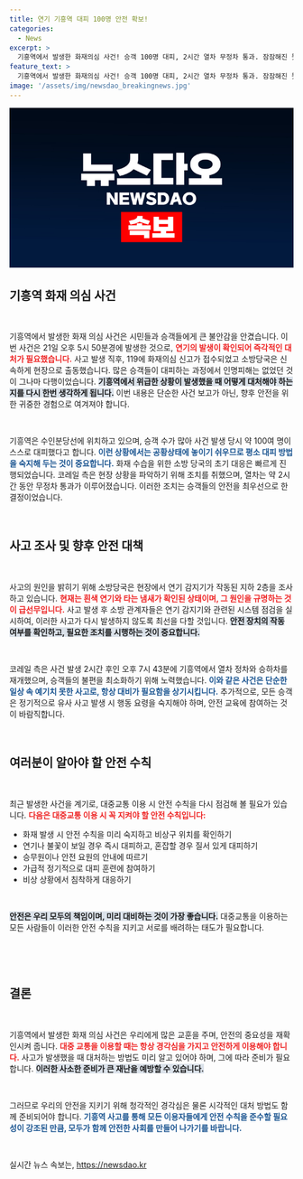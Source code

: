 ```yaml
---
title: 연기 기흥역 대피 100명 안전 확보!
categories:
  - News
excerpt: >
  기흥역에서 발생한 화재의심 사건! 승객 100명 대피, 2시간 열차 무정차 통과. 잠잠해진 듯한 상황 속, 과연 진짜 원인은 무엇일까? 소방당국의 조사 결과에 관심 집중!
feature_text: >
  기흥역에서 발생한 화재의심 사건! 승객 100명 대피, 2시간 열차 무정차 통과. 잠잠해진 듯한 상황 속, 과연 진짜 원인은 무엇일까? 소방당국의 조사 결과에 관심 집중!
image: '/assets/img/newsdao_breakingnews.jpg'
---
```


<p><img src="/assets/img/newsdao_breakingnews.jpg" alt="koreaapp 속보" /></p>

<h2 data-ke-size="size26">기흥역 화재 의심 사건</h2>

<p data-ke-size="size16">&nbsp;</p>

<p>기흥역에서 발생한 화재 의심 사건은 시민들과 승객들에게 큰 불안감을 안겼습니다. 이번 사건은 21일 오후 5시 50분경에 발생한 것으로, <b><span style="color: #ee2323;">연기의 발생이 확인되어 즉각적인 대처가 필요했습니다.</span></b> 사고 발생 직후, 119에 화재의심 신고가 접수되었고 소방당국은 신속하게 현장으로 출동했습니다. 많은 승객들이 대피하는 과정에서 인명피해는 없었던 것이 그나마 다행이었습니다. <b><span style="background-color: #21538527;">기흥역에서 위급한 상황이 발생했을 때 어떻게 대처해야 하는지를 다시 한번 생각하게 됩니다.</span></b> 이번 내용은 단순한 사건 보고가 아닌, 향후 안전을 위한 귀중한 경험으로 여겨져야 합니다.</p>

<p><br></p>

<p>기흥역은 수인분당선에 위치하고 있으며, 승객 수가 많아 사건 발생 당시 약 100여 명이 스스로 대피했다고 합니다. <b><span style="color: #1a5490;">이런 상황에서는 공황상태에 놓이기 쉬우므로 평소 대피 방법을 숙지해 두는 것이 중요합니다.</span></b> 화재 수습을 위한 소방 당국의 초기 대응은 빠르게 진행되었습니다. 코레일 측은 현장 상황을 파악하기 위해 조치를 취했으며, 열차는 약 2시간 동안 무정차 통과가 이루어졌습니다. 이러한 조치는 승객들의 안전을 최우선으로 한 결정이었습니다.</p>

<p data-ke-size="size16">&nbsp;</p>

<h2 data-ke-size="size26">사고 조사 및 향후 안전 대책</h2>

<p data-ke-size="size16">&nbsp;</p>

<p>사고의 원인을 밝히기 위해 소방당국은 현장에서 연기 감지기가 작동된 지하 2층을 조사하고 있습니다. <b><span style="color: #ee2323;">현재는 흰색 연기와 타는 냄새가 확인된 상태이며, 그 원인을 규명하는 것이 급선무입니다.</span></b> 사고 발생 후 소방 관계자들은 연기 감지기와 관련된 시스템 점검을 실시하여, 이러한 사고가 다시 발생하지 않도록 최선을 다할 것입니다. <b><span style="background-color: #21538527;">안전 장치의 작동 여부를 확인하고, 필요한 조치를 시행하는 것이 중요합니다.</span></b></p>

<p><br></p>

<p>코레일 측은 사건 발생 2시간 후인 오후 7시 43분에 기흥역에서 열차 정차와 승하차를 재개했으며, 승객들의 불편을 최소화하기 위해 노력했습니다. <b><span style="color: #1a5490;">이와 같은 사건은 단순한 일상 속 예기치 못한 사고로, 항상 대비가 필요함을 상기시킵니다.</span></b> 추가적으로, 모든 승객은 정기적으로 유사 사고 발생 시 행동 요령을 숙지해야 하며, 안전 교육에 참여하는 것이 바람직합니다.</p>

<p data-ke-size="size16">&nbsp;</p>

<h2 data-ke-size="size26">여러분이 알아야 할 안전 수칙</h2>

<p data-ke-size="size16">&nbsp;</p>

<p>최근 발생한 사건을 계기로, 대중교통 이용 시 안전 수칙을 다시 점검해 볼 필요가 있습니다. <b><span style="color: #ee2323;">다음은 대중교통 이용 시 꼭 지켜야 할 안전 수칙입니다:</span></b></p>

<ul>
<li>화재 발생 시 안전 수칙을 미리 숙지하고 비상구 위치를 확인하기</li>
<li>연기나 불꽃이 보일 경우 즉시 대피하고, 혼잡할 경우 질서 있게 대피하기</li>
<li>승무원이나 안전 요원의 안내에 따르기</li>
<li>가급적 정기적으로 대피 훈련에 참여하기</li>
<li>비상 상황에서 침착하게 대응하기</li>
</ul>

<p data-ke-size="size16">&nbsp;</p>

<p><b><span style="background-color: #21538527;">안전은 우리 모두의 책임이며, 미리 대비하는 것이 가장 좋습니다.</span></b> 대중교통을 이용하는 모든 사람들이 이러한 안전 수칙을 지키고 서로를 배려하는 태도가 필요합니다.</p>

<p><br></p>

<p data-ke-size="size16">&nbsp;</p>

<h2 data-ke-size="size26">결론</h2>

<p data-ke-size="size16">&nbsp;</p>

<p>기흥역에서 발생한 화재 의심 사건은 우리에게 많은 교훈을 주며, 안전의 중요성을 재확인시켜 줍니다. <b><span style="color: #ee2323;">대중 교통을 이용할 때는 항상 경각심을 가지고 안전하게 이용해야 합니다.</span></b> 사고가 발생했을 때 대처하는 방법도 미리 알고 있어야 하며, 그에 따라 준비가 필요합니다. <b><span style="background-color: #21538527;">이러한 사소한 준비가 큰 재난을 예방할 수 있습니다.</span></b></p>

<p><br></p>

<p>그러므로 우리의 안전을 지키기 위해 청각적인 경각심은 물론 시각적인 대처 방법도 함께 준비되어야 합니다. <b><span style="color: #1a5490;">기흥역 사고를 통해 모든 이용자들에게 안전 수칙을 준수할 필요성이 강조된 만큼, 모두가 함께 안전한 사회를 만들어 나가기를 바랍니다.</span></b> </p>

<p data-ke-size="size16">&nbsp;</p>
실시간 뉴스 속보는, <a href="https://newsdao.kr" rel="dofollow">https://newsdao.kr</a>



